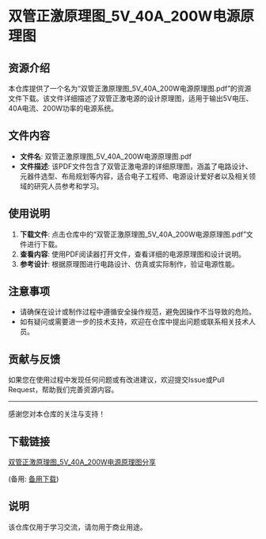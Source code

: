 # 双管正激原理图_5V_40A_200W电源原理图

## 资源介绍

本仓库提供了一个名为“双管正激原理图_5V_40A_200W电源原理图.pdf”的资源文件下载。该文件详细描述了双管正激电源的设计原理图，适用于输出5V电压、40A电流、200W功率的电源系统。

## 文件内容

- **文件名**: 双管正激原理图_5V_40A_200W电源原理图.pdf
- **文件描述**: 该PDF文件包含了双管正激电源的详细原理图，涵盖了电路设计、元器件选型、布局规划等内容，适合电子工程师、电源设计爱好者以及相关领域的研究人员参考和学习。

## 使用说明

1. **下载文件**: 点击仓库中的“双管正激原理图_5V_40A_200W电源原理图.pdf”文件进行下载。
2. **查看内容**: 使用PDF阅读器打开文件，查看详细的电源原理图和设计说明。
3. **参考设计**: 根据原理图进行电路设计、仿真或实际制作，验证电源性能。

## 注意事项

- 请确保在设计或制作过程中遵循安全操作规范，避免因操作不当导致的危险。
- 如有疑问或需要进一步的技术支持，欢迎在仓库中提出问题或联系相关技术人员。

## 贡献与反馈

如果您在使用过程中发现任何问题或有改进建议，欢迎提交Issue或Pull Request，帮助我们完善资源内容。

---

感谢您对本仓库的关注与支持！

## 下载链接
[双管正激原理图_5V_40A_200W电源原理图分享](https://pan.quark.cn/s/2f1e6b5769c1) 

(备用: [备用下载](https://pan.baidu.com/s/1yTtAJ1I0b7uyrnco_fWolw?pwd=1234))

## 说明

该仓库仅用于学习交流，请勿用于商业用途。
